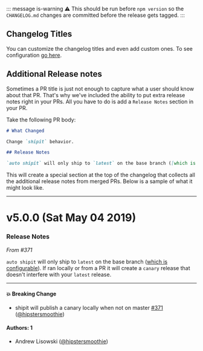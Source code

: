 ::: message is-warning
:warning: This should be run before `npm version` so the `CHANGELOG.md` changes are committed before the release gets tagged.
:::

## Changelog Titles

You can customize the changelog titles and even add custom ones. To see configuration [go here](./autorc.md#changelog-titles).

## Additional Release notes

Sometimes a PR title is just not enough to capture what a user should know about that PR. That's why we've included the ability to put extra release notes right in your PRs. All you have to do is add a `Release Notes` section in your PR.

Take the following PR body:

```md
# What Changed

Change `shipit` behavior.

## Release Notes

`auto shipit` will only ship to `latest` on the base branch ([which is configurable]()). If ran locally or from a PR it will create a `canary` release that doesn't interfere with your `latest` release.
```

This will create a special section at the top of the changelog that collects all the additional release notes from merged PRs. Below is a sample of what it might look like.

---

# v5.0.0 (Sat May 04 2019)

### Release Notes

_From #371_

`auto shipit` will only ship to `latest` on the base branch ([which is configurable]()). If ran locally or from a PR it will create a `canary` release that doesn't interfere with your `latest` release.

---

#### 💥 Breaking Change

- shipit will publish a canary locally when not on master [#371](https://github.com/intuit/auto/pull/371) ([@hipstersmoothie](https://github.com/hipstersmoothie))

#### Authors: 1

- Andrew Lisowski ([@hipstersmoothie](https://github.com/hipstersmoothie))
